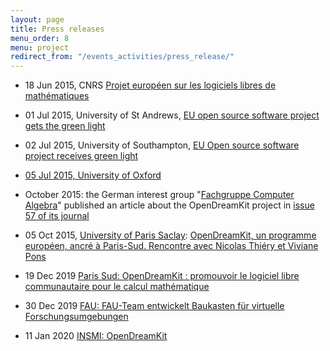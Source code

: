 ```yaml
---
layout: page
title: Press releases
menu_order: 8
menu: project
redirect_from: "/events_activities/press_release/"
---
```


* 18 Jun 2015, CNRS [Projet européen sur les logiciels libres de mathématiques](http://www.cnrs.fr/CNRS-Hebdo/aquitaine/lettre.php?numero=664#actu13784)
* 01 Jul 2015, University of St Andrews, [EU open source software project gets the green light](http://www.st-andrews.ac.uk/news/archive/2015/title,263113,en.php)
* 02 Jul 2015, University of Southampton, [EU Open source software project receives green light](http://cmg.soton.ac.uk/news/2015/07/open-source-software-project-receives-green/)
* [05 Jul 2015, University of Oxford](http://www.cs.ox.ac.uk/news/954-full.html)
* October 2015: the German interest group "[Fachgruppe Computer Algebra](http://www.fachgruppe-computeralgebra.de/)" published an article about the OpenDreamKit project in [issue 57 of its journal](http://www.fachgruppe-computeralgebra.de/data/CA-Rundbrief/car57.pdf)
* 05 Oct 2015, [University of Paris Saclay](https://www.universite-paris-saclay.fr/en): [OpenDreamKit, un programme européen, ancré à Paris-Sud. Rencontre avec Nicolas Thiéry et Viviane Pons](http://www.media-paris-saclay.fr/opendreamkit-un-programme-europeen-ancre-a-paris-sud-rencontre-avec-nicolas-thiery-et-viviane-pons/)

* 19 Dec 2019 [Paris Sud: OpenDreamKit : promouvoir le logiciel libre communautaire pour le calcul mathématique](http://www.actu.u-psud.fr/fr/recherche/actualites-2019/opendreamkit-promouvoir-le-logiciel-libre-communautaire-pour-le-calcul-mathematique.html)
* 30 Dec 2019 [FAU: FAU-Team entwickelt Baukasten für virtuelle Forschungsumgebungen](https://www.fau.de/2019/12/news/wissenschaft/werkzeuge-fuer-die-wissensgemeinschaft/)
* 11 Jan 2020 [INSMI: OpenDreamKit](http://www.cnrs.fr/insmi/spip.php?article3475)
